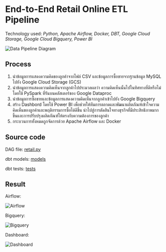 # End-to-End Retail Online ETL Pipeline

Technology used: *Python, Apache Airflow, Docker, DBT, Google Cloud Storage, Google Cloud Bigquery, Power BI*

![Data Pipeline Diagram](https://github.com/saksit63/retail-project/blob/main/img/retail_workflow.png)

## Process
1. นำข้อมูลการแสดงความคิดของลูกค้าจากไฟล์ CSV และข้อมูลการซื้อขายจากฐานข้อมูล MySQL ไปยัง Google Cloud Storage (GCS)
2. นำข้อมูลการแสดงความคิดเห็นจากลูกค้าไปประมวลผลว่า ความคิดเห็นนั้นไปในทิศทางที่ดีหรือไม่ โดยใช้ PySpark ที่รันบนคลัสเตอร์ของ Google Dataproc
3. นำข้อมูลการซื้อขายและข้อมูลการแสดงความคิดเห็นจากลูกค้าเข้าไปยัง Google Bigquery
4. สร้าง Dashbord โดยใช้ Power BI เพื่อช่วยให้ทีมการตลาดและพัฒนาผลิตภัณฑ์เข้าใจความคิดเห็นของลูกค้าและพฤติกรรมการซื้อได้ดีขึ้น นำไปสู่การตัดสินใจทางธุรกิจที่มีประสิทธิภาพมากขึ้นและการปรับปรุงผลิตภัณฑ์ให้ตรงกับความต้องการของลูกค้า
5. กระบวนการทั้งหมดถูกจัดการด้วย Apache Airflow และ Docker

## Source code
DAG file: [retail.py](https://github.com/saksit63/retail-project/blob/main/dags/retail_project.py)

dbt models: [models](https://github.com/saksit63/retail-project/tree/main/dbt_project/models)

dbt tests: [tests](https://github.com/saksit63/retail-project/tree/main/dbt_project/tests)


## Result
Airflow:

![Airflow](https://github.com/saksit63/retail-project/blob/main/result/airflow_dag.png)

Bigquery:

![Bigquery](https://github.com/saksit63/retail-project/blob/main/result/bigquery.png)

Dashboard: 

![Dashboard](https://github.com/saksit63/retail-project/blob/main/result/retail_dashboard.png)

